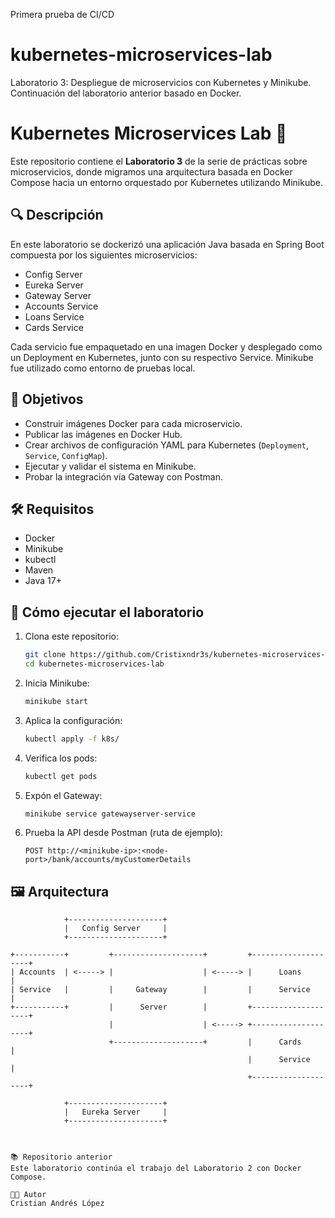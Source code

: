 Primera prueba de CI/CD
# kubernetes-microservices-lab
Laboratorio 3: Despliegue de microservicios con Kubernetes y Minikube. Continuación del laboratorio anterior basado en Docker.

# Kubernetes Microservices Lab 🚀

Este repositorio contiene el **Laboratorio 3** de la serie de prácticas sobre microservicios, donde migramos una arquitectura basada en Docker Compose hacia un entorno orquestado por Kubernetes utilizando Minikube.

## 🔍 Descripción

En este laboratorio se dockerizó una aplicación Java basada en Spring Boot compuesta por los siguientes microservicios:

- Config Server
- Eureka Server
- Gateway Server
- Accounts Service
- Loans Service
- Cards Service

Cada servicio fue empaquetado en una imagen Docker y desplegado como un Deployment en Kubernetes, junto con su respectivo Service. Minikube fue utilizado como entorno de pruebas local.

## 🧪 Objetivos

- Construir imágenes Docker para cada microservicio.
- Publicar las imágenes en Docker Hub.
- Crear archivos de configuración YAML para Kubernetes (`Deployment`, `Service`, `ConfigMap`).
- Ejecutar y validar el sistema en Minikube.
- Probar la integración vía Gateway con Postman.

## 🛠️ Requisitos

- Docker
- Minikube
- kubectl
- Maven
- Java 17+

## 🚀 Cómo ejecutar el laboratorio

1. Clona este repositorio:
    ```bash
    git clone https://github.com/Cristixndr3s/kubernetes-microservices-lab.git
    cd kubernetes-microservices-lab
    ```

2. Inicia Minikube:
    ```bash
    minikube start
    ```

3. Aplica la configuración:
    ```bash
    kubectl apply -f k8s/
    ```

4. Verifica los pods:
    ```bash
    kubectl get pods
    ```

5. Expón el Gateway:
    ```bash
    minikube service gatewayserver-service
    ```

6. Prueba la API desde Postman (ruta de ejemplo):
    ```
    POST http://<minikube-ip>:<node-port>/bank/accounts/myCustomerDetails
    ```

## 🖼️ Arquitectura

```text
            +---------------------+
            |   Config Server     |
            +---------------------+

+-----------+         +--------------------+         +--------------------+
| Accounts  | <-----> |                    | <-----> |      Loans         |
| Service   |         |     Gateway        |         |      Service       |
+-----------+         |      Server        |         +--------------------+
                      |                    | <-----> +--------------------+
                      +--------------------+         |      Cards         |
                                                     |      Service       |
                                                     +--------------------+

            +---------------------+
            |   Eureka Server     |
            +---------------------+



📚 Repositorio anterior
Este laboratorio continúa el trabajo del Laboratorio 2 con Docker Compose.

🧑‍💻 Autor
Cristian Andrés López
